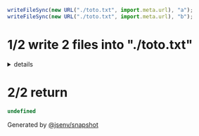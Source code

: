 ```js
writeFileSync(new URL("./toto.txt", import.meta.url), "a");
writeFileSync(new URL("./toto.txt", import.meta.url), "b");
```

# 1/2 write 2 files into "./toto.txt"

<details>
  <summary>details</summary>

## 
```txt
a
```

## 
```txt
b
```

</details>

# 2/2 return

```js
undefined
```

Generated by [@jsenv/snapshot](https://github.com/jsenv/core/tree/main/packages/independent/snapshot)